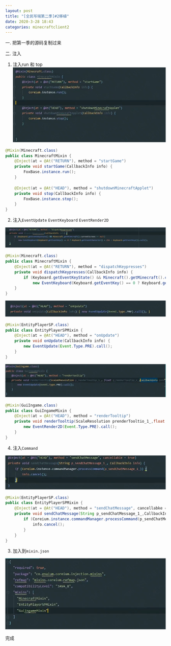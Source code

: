 ```yaml
---
layout: post
title: "[全民写端第二季]#2移植"
date: 2020-3-28 18:43
categories: minecraftclient2
---
```


一. 把第一季的源码复制过来

二. 注入

1. 注入run 和 top 
![img](/assets/minecraftclient2/2-1.png)


```java
@Mixin(Minecraft.class)
public class MinecraftMixin {
    @Inject(at = @At("RETURN"), method = "startGame")
    private void startGame(CallbackInfo info) {
        FoxBase.instance.run();
    }

    @Inject(at = @At("HEAD"), method = "shutdownMinecraftApplet")
    private void stop(CallbackInfo info) {
        FoxBase.instance.stop();
    }
}
```

2. 注入`EventUpdate` `EventKeyboard` `EventRender2D`

![img](/assets/minecraftclient2/2-2.png)

```java
@Mixin(Minecraft.class)
public class MinecraftMixin {
    @Inject(at = @At("RETURN"), method = "dispatchKeypresses")
    private void dispatchKeypresses(CallbackInfo info) {
        if (Keyboard.getEventKeyState() && Minecraft().getMinecraft().currentScreen == null)
            new EventKeyboard(Keyboard.getEventKey() == 0 ? Keyboard.getEventCharacter() + 256 : Keyboard,getEventKey()).call();
    }
}
```

![img](/assets/minecraftclient2/2-3.png)


```java
@Mixin(EntityPlayerSP.class)
public class EntityPlayerSPMixin {
    @Inject(at = @At("HEAD"), method = "onUpdate")
    private void onUpdate(CallbackInfo info) {
        new EventUpdate(Event.Type.PRE).call();
    }
}
```

![img](/assets/minecraftclient2/2-4.png)

```java
@Mixin(GuiIngame.class)
public class GuiIngameMixin {
    @Inject(at = @At("HEAD"), method = "renderTooltip")
    private void renderTooltip(ScaleResolution prenderTooltio_1_,float prenderTooltio_2_,CallbackInfo info) {
        new EventRender2D(Event.Type.PRE).call();
    }
}
```

4. 注入`Command`

![img](/assets/minecraftclient2/2-5.png)


```java
@Mixin(EntityPlayerSP.class)
public class EntityPlayerSPMixin {
    @Inject(at = @At("HEAD"), method = "sendChatMessage", cancellabke = true)
    private void sendChatMessage(String p_sendChatMessage_1_,CallbackInfo info) {
        if (Coreium.instance.commandManager.processCommand(p_sendChatMessage_1_)) {
            info.cancel();
        }
    }
}
```

3. 加入到`mixin.json`

![img](/assets/minecraftclient2/2-6.png)


完成